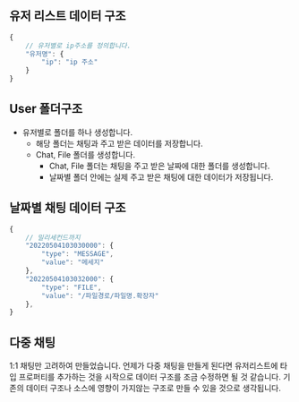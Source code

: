 ## 유저 리스트 데이터 구조
```javascript
{
    // 유저별로 ip주소를 정의합니다.
    "유저명": {
        "ip": "ip 주소"
    }
}
```

## User 폴더구조
- 유저별로 폴더를 하나 생성합니다.
    - 해당 폴더는 채팅과 주고 받은 데이터를 저장합니다.
    - Chat, File 폴더를 생성합니다.
      - Chat, File 폴더는 채팅을 주고 받은 날짜에 대한 폴더를 생성합니다. 
      - 날짜별 폴더 안에는 실제 주고 받은 채팅에 대한 데이터가 저장됩니다.

## 날짜별 채팅 데이터 구조
```javascript
{
    // 밀리세컨드까지 
    "20220504103030000": {
        "type": "MESSAGE",
        "value": "메세지"
    },
    "20220504103032000": {
        "type": "FILE",
        "value": "/파일경로/파일명.확장자"
    },
}
```

## 다중 채팅
1:1 채팅만 고려하여 만들었습니다. 언제가 다중 채팅을 만들게 된다면 유저리스트에 타입 프로퍼티를 추가하는 것을 시작으로 데이터 구조를 조금 수정하면 될 것 같습니다. 기존의 데이터 구조나 소스에 영향이 가지않는 구조로 만들 수 있을 것으로 생각됩니다.